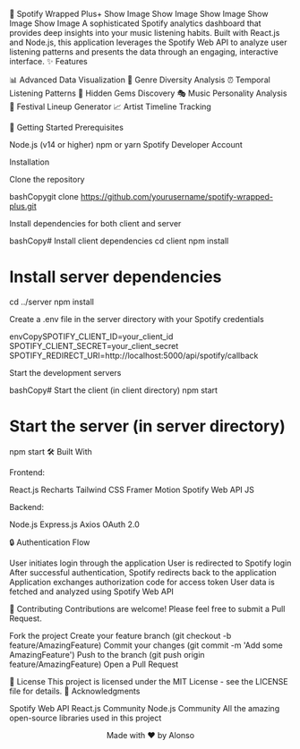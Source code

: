 🎵 Spotify Wrapped Plus+
Show Image
Show Image
Show Image
Show Image
Show Image
A sophisticated Spotify analytics dashboard that provides deep insights into your music listening habits. Built with React.js and Node.js, this application leverages the Spotify Web API to analyze user listening patterns and presents the data through an engaging, interactive interface.
✨ Features

📊 Advanced Data Visualization
🎨 Genre Diversity Analysis
⏰ Temporal Listening Patterns
🌟 Hidden Gems Discovery
🎭 Music Personality Analysis
🎪 Festival Lineup Generator
📈 Artist Timeline Tracking

🚀 Getting Started
Prerequisites

Node.js (v14 or higher)
npm or yarn
Spotify Developer Account

Installation

Clone the repository

bashCopygit clone https://github.com/yourusername/spotify-wrapped-plus.git

Install dependencies for both client and server

bashCopy# Install client dependencies
cd client
npm install

# Install server dependencies
cd ../server
npm install

Create a .env file in the server directory with your Spotify credentials

envCopySPOTIFY_CLIENT_ID=your_client_id
SPOTIFY_CLIENT_SECRET=your_client_secret
SPOTIFY_REDIRECT_URI=http://localhost:5000/api/spotify/callback

Start the development servers

bashCopy# Start the client (in client directory)
npm start

# Start the server (in server directory)
npm start
🛠️ Built With

Frontend:

React.js
Recharts
Tailwind CSS
Framer Motion
Spotify Web API JS


Backend:

Node.js
Express.js
Axios
OAuth 2.0




🔒 Authentication Flow

User initiates login through the application
User is redirected to Spotify login
After successful authentication, Spotify redirects back to the application
Application exchanges authorization code for access token
User data is fetched and analyzed using Spotify Web API

🤝 Contributing
Contributions are welcome! Please feel free to submit a Pull Request.

Fork the project
Create your feature branch (git checkout -b feature/AmazingFeature)
Commit your changes (git commit -m 'Add some AmazingFeature')
Push to the branch (git push origin feature/AmazingFeature)
Open a Pull Request

📝 License
This project is licensed under the MIT License - see the LICENSE file for details.
🙏 Acknowledgments

Spotify Web API
React.js Community
Node.js Community
All the amazing open-source libraries used in this project


<p align="center">
  Made with ❤️ by Alonso
</p>

